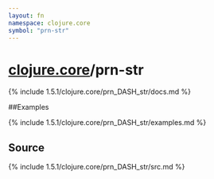 ```yaml
---
layout: fn
namespace: clojure.core
symbol: "prn-str"
---
```


# [clojure.core](../)/prn-str

{% include 1.5.1/clojure.core/prn_DASH_str/docs.md %}

##Examples

{% include 1.5.1/clojure.core/prn_DASH_str/examples.md %}
## Source
{% include 1.5.1/clojure.core/prn_DASH_str/src.md %}

